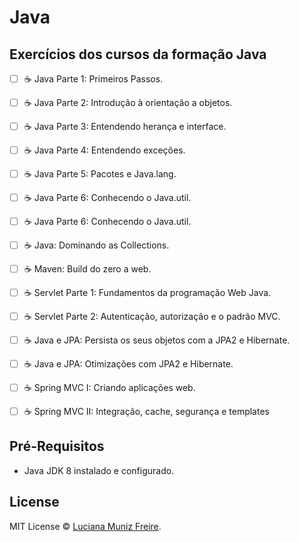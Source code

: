 # Java

## Exercícios dos cursos da formação Java

 - [ ] :coffee: Java Parte 1: Primeiros Passos.
 - [ ] :coffee: Java Parte 2: Introdução à orientação a objetos.
 - [ ] :coffee: Java Parte 3: Entendendo herança e interface.
 - [ ] :coffee: Java Parte 4: Entendendo exceções.
 - [ ] :coffee: Java Parte 5: Pacotes e Java.lang.
 - [ ] :coffee: Java Parte 6: Conhecendo o Java.util.
 - [ ] :coffee: Java Parte 6: Conhecendo o Java.util.
 - [ ] :coffee: Java: Dominando as Collections.
 - [ ] :coffee: Maven: Build do zero a web.
 - [ ] :coffee: Servlet Parte 1: Fundamentos da programação Web Java.
 - [ ] :coffee: Servlet Parte 2: Autenticação, autorização e o padrão MVC.
 - [ ] :coffee: Java e JPA: Persista os seus objetos com a JPA2 e Hibernate.
 - [ ] :coffee: Java e JPA: Otimizações com JPA2 e Hibernate.
 - [ ] :coffee: Spring MVC I: Criando aplicações web.
 - [ ] :coffee: Spring MVC II: Integração, cache, segurança e templates


## Pré-Requisitos

 * Java JDK 8 instalado e configurado.  
 

## License

MIT License © [Luciana Muniz Freire](https://br.linkedin.com/in/lumunizf).
 